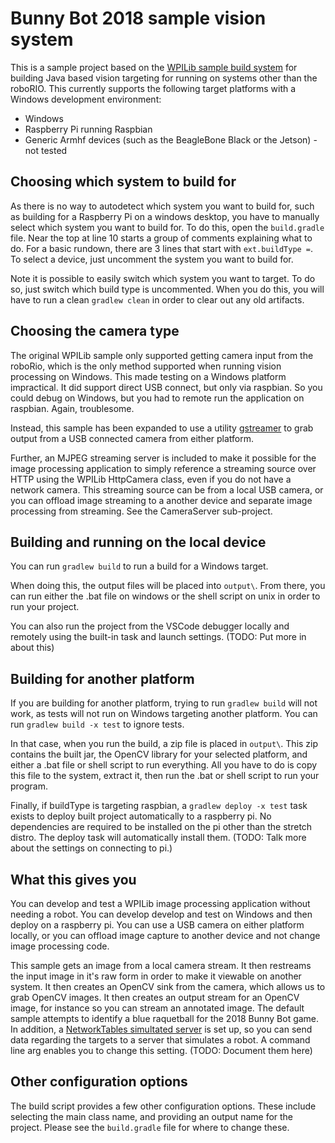 # Bunny Bot 2018 sample vision system

This is a sample project based on the [WPILib sample build system](https://github.com/wpilibsuite/VisionBuildSamples) for building Java based vision targeting for running on systems other than the roboRIO. This currently supports the following target platforms with a Windows development environment:

* Windows
* Raspberry Pi running Raspbian
* Generic Armhf devices (such as the BeagleBone Black or the Jetson) - not tested

## Choosing which system to build for
As there is no way to autodetect which system you want to build for, such as building for a Raspberry Pi on a windows desktop, you have to manually select which system you want to build for.
To do this, open the `build.gradle` file. Near the top at line 10 starts a group of comments explaining what to do. For a basic rundown, there are 3 lines that start with `ext.buildType =`. 
To select a device, just uncomment the system you want to build for. 

Note it is possible to easily switch which system you want to target. To do so, just switch which build type is uncommented. When you do this, you will have to run a clean `gradlew clean` in order to
clear out any old artifacts. 

## Choosing the camera type
The original WPILib sample only supported getting camera input from the roboRio, which is the only method supported when running vision processing on Windows.  This made testing on a Windows platform impractical.  It did support direct USB connect, but only via raspbian.  So you could debug on Windows, but you had to remote run the application on raspbian.  Again, troublesome.

Instead, this sample has been expanded to use a utility [gstreamer](https://gstreamer.freedesktop.org) to grab output from a USB connected camera from either platform.

Further, an MJPEG streaming server is included to make it possible for the image processing application to simply reference a streaming source over HTTP using the WPILib HttpCamera class, even if you do not have a network camera.  This streaming source can be from a local USB camera, or you can offload image streaming to a another device and separate image processing from streaming.  See the CameraServer sub-project.

## Building and running on the local device
You can run `gradlew build` to run a build for a Windows target.

When doing this, the output files will be placed into `output\`. From there, you can run either the .bat file on windows or the shell script on unix in order to run your project.

You can also run the project from the VSCode debugger locally and remotely using the built-in task and launch settings. (TODO: Put more in about this)

## Building for another platform
If you are building for another platform, trying to run `gradlew build` will not work, as tests will not run on Windows targeting another platform.  You can run `gradlew build -x test` to ignore tests.

In that case, when you run the build, a zip file
is placed in `output\`. This zip contains the built jar, the OpenCV library for your selected platform, and either a .bat file or shell script to run everything. All you have to do is copy
this file to the system, extract it, then run the .bat or shell script to run your program.

Finally, if buildType is targeting raspbian, a `gradlew deploy -x test` task exists to deploy built project automatically to a raspberry pi.  No dependencies are required to be installed on the pi other than the stretch distro.  The deploy task will automatically install them. (TODO: Talk more about the settings on connecting to pi.)

## What this gives you
You can develop and test a WPILib image processing application without needing a robot.  You can develop develop and test on Windows and then deploy on a raspberry pi.  You can use a USB camera on either platform locally, or you can offload image capture to another device and not change image processing code.

This sample gets an image from a local camera stream. It then restreams the input image in it's raw form in order to make it viewable on another system.
It then creates an OpenCV sink from the camera, which allows us to grab OpenCV images. It then creates an output stream for an OpenCV image, for instance so you can stream an annotated
image. The default sample attempts to identify a blue raquetball for the 2018 Bunny Bot game. In addition, a [NetworkTables simultated server](https://github.com/robotpy/pynetworktables) is set up, so you can send data regarding the targets to a server that simulates a robot.  A command line arg enables you to change this setting. (TODO: Document them here)

## Other configuration options
The build script provides a few other configuration options. These include selecting the main class name, and providing an output name for the project.
Please see the `build.gradle` file for where to change these. 